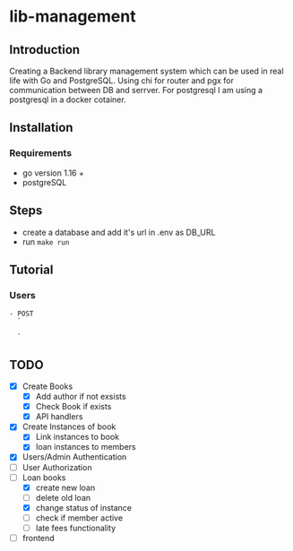 # lib-management

## Introduction
Creating a Backend library management system which can be used in real life with Go and PostgreSQL. Using chi for router and pgx for communication between  DB and serrver. For postgresql I am using a postgresql in a docker cotainer.

## Installation
  ### Requirements 
  - go version 1.16 +
  - postgreSQL
  
  ## Steps
  - create a database and add it's url in .env as DB_URL
  - run `make run`

## Tutorial
  ### Users
    - POST 
      `
      
      `

## TODO
- [x] Create Books
  - [x] Add author if not exsists
  - [x] Check Book if exists
  - [x] API handlers
- [x] Create Instances of book
  - [x] Link instances to book
  - [x] loan instances to members
- [x] Users/Admin Authentication
- [ ] User Authorization
- [ ] Loan books
  - [x] create new loan
  - [ ] delete old loan
  - [x] change status of instance
  - [ ] check if member active
  - [ ] late fees functionality
- [ ] frontend
